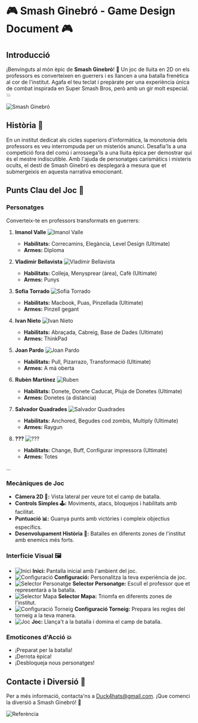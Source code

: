 # 🎮 **Smash Ginebró - Game Design Document** 🎮

## **Introducció**
¡Benvinguts al món èpic de **Smash Ginebró**! 🌟 Un joc de lluita en 2D on els professors es converteixen en guerrers i es llancen a una batalla frenètica al cor de l'institut. Agafa el teu teclat i prepàrate per una experiència única de combat inspirada en Super Smash Bros, però amb un gir molt especial. 💥

![Smash Ginebró](./img/Smash-Ginebro.jpg)

## **Història 📜**
En un institut dedicat als cicles superiors d'informàtica, la monotonia dels professors es veu interrompuda per un misteriós anunci. Desafia'ls a una competició fora del comú i arrossega'ls a una lluita èpica per demostrar qui és el mestre indiscutible. Amb l'ajuda de personatges carismàtics i misteris ocults, el destí de Smash Ginebró es desplegarà a mesura que et submergeixis en aquesta narrativa emocionant.

## **Punts Clau del Joc 🎯**

### **Personatges**
Converteix-te en professors transformats en guerrers:

1. **Imanol Valle**
  ![Imanol Valle](./Projecte-GameDesign/x400/Personatges/imanol-400.png)
   - **Habilitats:** Correcamins, Elegància, Level Design (Ultimate)
   - **Armes:** Diploma

2. **Vladímir Bellavista**
  ![Vladímir Bellavista](./Projecte-GameDesign/x400/Personatges/vladi-400.png)
   - **Habilitats:** Colleja, Menysprear (àrea), Cafè (Ultimate)
   - **Armes:** Punys

3. **Sofia Torrado**
  ![Sofia Torrado](./Projecte-GameDesign/x400/Personatges/sofia-400.png)
   - **Habilitats:** Macbook, Puas, Pinzellada (Ultimate)
   - **Armes:** Pinzell gegant

4. **Ivan Nieto**
![Ivan Nieto](./Projecte-GameDesign/x400/Personatges/ivan-400.png)
   - **Habilitats:** Abraçada, Cabreig, Base de Dades (Ultimate)
   - **Armes:** ThinkPad

5. **Joan Pardo**
![Joan Pardo](./Projecte-GameDesign/x400/Personatges/Joan-400.png)
   - **Habilitats:** Pull, Pizarrazo, Transformació (Ultimate)
   - **Armes:** A mà oberta

6. **Rubèn Martínez**
![Ruben](./Projecte-GameDesign/x400/Personatges/ruben-400.png)
   - **Habilitats:** Donete, Donete Caducat, Pluja de Donetes (Ultimate)
   - **Armes:** Donetes (a distància)

7. **Salvador Quadrades**
  ![Salvador Quadrades](./Projecte-GameDesign/x400/Personatges/Salva-400.png)
   - **Habilitats:** Anchored, Begudes cod zombis, Multiply (Ultimate)
   - **Armes:** Raygun

8. **???**
![???](./Projecte-GameDesign/x400/Personatges/???-400.png)
   - **Habilitats:** Change, Buff, Configurar impressora (Ultimate)
   - **Armes:** Totes


...

### **Mecàniques de Joc**
- **Càmera 2D 🎥:** Vista lateral per veure tot el camp de batalla.
- **Controls Simples 🕹️:** Moviments, atacs, bloquejos i habilitats amb facilitat.
- **Puntuació 📊:** Guanya punts amb victòries i compleix objectius específics.
- **Desenvolupament Història 📖:** Batalles en diferents zones de l'institut amb enemics més forts.

### **Interfície Visual 🖼️**
- ![Inici](imatge_url) **Inici:** Pantalla inicial amb l'ambient del joc.
- ![Configuració](imatge_url) **Configuració:** Personalitza la teva experiència de joc.
- ![Selector Personatge](imatge_url) **Selector Personatge:** Escull el professor que et representarà a la batalla.
- ![Selector Mapa](imatge_url) **Selector Mapa:** Triomfa en diferents zones de l'institut.
- ![Configuració Torneig](imatge_url) **Configuració Torneig:** Prepara les regles del torneig a la teva manera.
- ![Joc](imatge_url) **Joc:** Llança't a la batalla i domina el camp de batalla.

### **Emoticones d'Acció 💥**
- ¡Preparat per la batalla!
- ¡Derrota èpica!
- ¡Desbloqueja nous personatges!

## **Contacte i Diversió 🚀**
Per a més informació, contacta'ns a [Duck4hats@gmail.com](mailto:duck4hats@gmail.com). ¡Que comenci la diversió a Smash Ginebró! 🌟

![Referència](https://github.com/L4igi/PlatformFighterGodot)
